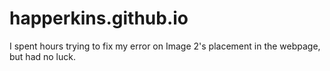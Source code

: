 # happerkins.github.io
I spent hours trying to fix my error on Image 2's placement in the webpage, but had no luck. 
